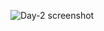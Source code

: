 ![Day-2 screenshot](https://github.com/user-attachments/assets/eafb33a4-f5ae-4ba3-b3e2-889632ae36c3)
